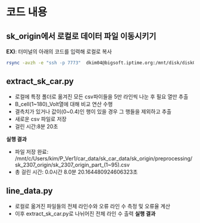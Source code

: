 # 코드 내용 
## sk_origin에서 로컬로 데이터 파일 이동시키기
**EX)**: 터미널의 아래의 코드를 입력해 로컬로 복사
```bash
rsync -avzh -e "ssh -p 7773"  dkim04@bigsoft.iptime.org:/mnt/disk/disk02/sk_origin/sk_2307_origin/sk_2307_origin.csv /mnt/c/Users/kim/P_Ver1/car_data/sk_car_data/sk_origin/divided_sk_car
```

## extract_sk_car.py
-  로컬에 특정 폴더로 옮겨진 모든 csv파이들을 5만 라인씩 나눈 후 필요 열만 추출
-  B_cell(1~180)_Volt열에 대해 비교 연산 수행
- 결측치가 있거나 값이(0~0.4)인 행이 있을 경우 그 행들을 제외하고 추출
- 새로운 csv 파일로 저장
- 걸린 시간:8분 20초

**실행 결과**
* 파일 저장 완료: /mnt/c/Users/kim/P_Ver1/car_data/sk_car_data/sk_origin/preprocessing/sk_2307_origin/sk_2307_origin_part_(1~95).csv
* 총 걸린 시간: 0.0시간 8.0분 20.164480924606323초

## line_data.py
- 로컬로 옮겨진 파일들의 전체 라인수와 오류 라인 수 측정 및 오류율 계산
- 이후 extract_sk_car.py로 나뉘어진 전체 라인 수 출력
**실행 결과**
